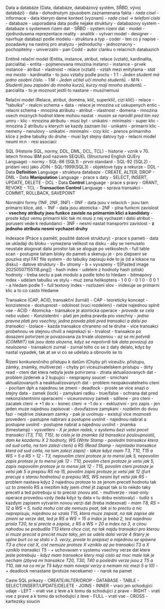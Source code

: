 Data a databáze (Data, databáze, databázový systém, SŘBD, vývoj databází)
	- data
		- dohodnutym zpusobem zaznamenana fakta
		- *rada cisel*
	- informace
		- data kterym dame kontext (vyznam)
		- *rada cisel -> telefoni cislo*
	- databaze
		- usporadana data podle nejake struktury
	- databazovy system
		- databaze s systemem rizeni dat
	- SŘBD
		- system rizeni dat
	- model
		- zjednodusena reprezentace reality
	- analitik
		- vytvari model
	- designer
		- navrhuje databazi podle modelu
		- struktura a typ
	- coder
		- ten co ji napise
	- pozadavky na nastroj pro analyzu
		- jednoduchy
		- jednoznacny
		- pochopitelny
		- univerzalni
	- pan Codd
		- autor clanku o relacnich databazich


Entitně relační model (Entita, instance, atribut, relace (vztah), kardinalita, parcialita)
	- entita
		- pojmenovana mnozina instanci
	- instance
		- prvek instance
	- atribut
		- vlastnost
	- relace (vztah)
		- vztah mezi enitytama
		- *stat ma mesta*
	- kardinalita
		- to jsou vztahy podle poctu
		- 1:1
			- *Jeden student má jedno osobní číslo.*
		- 1:M
			- *Jeden učitel učí mnoho studentů.*
		- M:N
			- *Studenti jsou zapsáni do mnoha kurzů, kurzy mají mnoho studentů.*
	- parcialita
		- to je moznost jestli to nastane
		- musi/nemusi


Relační model (Relace, atribut, doména, klíč, superklíč, cizí klíč)
	- relace
		- "tabulka"
		- realcni schema + data
		- relace je mnozina uz uskupenych entic
	- relacni schema
		- mnozina atributu
	- atribut
		- vlastnost
	- domena
		- mnozina vsech moznych hodnot ktere mohou nastat
		- *musim se narodit pred tim nez umru*
	- klic
		- mnozina atributu
		- musi byt
			- unikatni
			- minimalni
	- super klic
		- mnozina 2 atributu u kterych se kazdy zaznam lisi
		- unikatni
	- primarni klic
		- nemeny
		- nenulovy
		- unikatni
		- minimalni
	- cizy klic
		- prenos primarniho klice z jedne tabulky do druhe
		- musi byt stejny datovy typ
	- relacni model neumi m:n
		- resi asociaci


SQL (Historie SQL, normy, DDL, DML, DCL, TCL)
	- historie
		- vznik v 70. letech firmou IBM pod nazvem SEQUEL (Structured English QUEry Language)
	- normy
		- SQL-86 (SQL1)
			- prvni standard
		- SQL-92 (SQL2)
			- pridani veci jako JOIN
		- SQL-1999(SQL3)
			- objektove typy a rekurze
	- DDL
		- Data **Definition** Language
		- struktura databaze
		- CREATE, ALTER, DROP
	- DML
		- Data **Manipulation** Language
		- prace s daty
		- SELECT, INSERT, UPDATE, DELETE
	- DCL
		- Data **Control** Language
		- prace s pravy
		- GRANT, REVOKE 
	- TCL
		- **Transaction Control** Language
		- sprava transakci
		- COMMIT, ROLLBACK, SAVEPOINT


Normální formy (1NF, 2NF, 3NF)
    - 0NF
	    - data jsou v relacich
	    - jsou tam primarni klice, atd.
	- 1NF
		- data jsou atomicka
	- 2NF
		- plna funkcni zavislost
		- **vsechny atributy jsou funkce zavisle na primarnim klici a kandidaty**
		- proste kdyz vemu primarni klic tak mi musi z nej vychazet i dalsi atribut
		- poruseni vede k redundanci
	- 3NF
		- nesmi nastat transportni zavislost
		- **z jednoho atributu nesmi vychazet druhy**


Indexace (Práce s pamětí, použité datové struktury)
	- prace s pameti
		- data se ukladaji do bloku
			- vymezena velikost na disku
			- aby se nemuselo neustale alogovat dalsi prostor tak se aloguje po velikostech
	- full table scan
		- postupne taham bloky do pameti a skenuju je
		- pro zlepseni se pouziva styl FAT file system
			- do tabulky zapisuju kde to je (id a lokace na disku)
	- datove struktury
		- B+ stromy
			- b = vyvazeny
			- ![[Pasted image 20250507155118.png]]
		- hash index
			- udelem z hodnoty hash (otisk) hodnoty
			- treba sectu a pak modulo a podle toho to hledam
		- bitmapovy index
			- udelam tabulku ve stylu
			- muz zena helikoptera
			- 1   0    0
			- 0   1    0
			- 0   0    1
			- a hledam podle 1
		- full textovy index
			- rozlozeni slov
	- indexuje se primarni klic a to co casto hledame


Transakce (CAP, ACID, transakční žurnál)
	- CAP
		- teoreticky koncept
		- konzistence - dostupnost - odolnost (vuci rozdeleni)
		- nelze najednou splnit vse
	- ACID
		- Atomicka
			- transakce je atomicka operace
			- *provede se cela nebo vubec*
		- Konzistentni
			- plati jen jedna pravda pro vsechny
			- *jedna pravna plati pro vsechny, jedna pravda plati pred transakci a dalsi po transakci*
		- Izolace
			- kazda transakce chraneno od te druhe
			- vice transakci probehnou ve stejnou chvili a neprekazi si
		- trvalost
			- transakce po dosazeni potvrzeni je povazovana za trvale ulozenou
			- *az se mi potvrdi (COMMIT) tak jsou data ulozena, kdyz se nepotvrdi tak data povazuji za neulozena*
	- transakcni zurnal
		- zurnal toho co se z daty delalo, kdyz by nastal vypadek, tak at se vi co se udelalo a obnovilo se to


Řízení konkurenčního přístupu k datům (Chyby při víceuživ. přístupu, zámky, známky, multiverze)
	- chyby pri viceuzivatelskem pristupu
		- dirty read
			- cteni dat ktera nebyla jeste potvrzena
		- ztrata aktualizovanych dat
			- problem jizdenek a 2 kupujici
		- nesprapny soucet
			- smichani aktualizovanych a neaktualizovanych dat
		- problem neopakovatelneho cteni
			- pocitam dph a najednou se zmeni
		- deadlock
			- proste se vice snazi o stejny data
	- zamek (lock)
		- zamykani radku
		- true/false
		- ochrana dat pred nekonzistentnimi operacemi
		- viceurovnovy zamek
			- sdilene
				- pro cteni
				- zacatek cteni -> +1 do x
				- konec cteni -> -1 do x
			- exkluzivni
				- pro zapis
				- jen jeden muze najednou zapisovat
		- dvoufazove zamykani
			- rozdelim do dvou fazi
			- nejdrive ziskavam zamky
			- pak je uvolnuju
			- existuji vice moznosti provedeni
				- pastupne nabirani a postupne uvolnit
				- najednou nabrat a postupne uvolnit
				- postupne nabrat a najednou uvolnit
	- znamka (timestamp)
		- vysvetleni
			- *X je jeden radek, v systemu bezi vetsi pocet transakci (T3, T10, T15), to cislo je ta znamka (id transakce posloupnosti), dam ke kazdemu X 2 hodnoty, WS (Write Stamp - posledni transakce ktera od sud cetla, na tom zalezi cteni) a RS (Read Stamp - nejmladsi transakce ktera od sud cetla, na tom zalezi zapis)*
			- *takze kdyz mam T3, T10, T15 a WS = 5 a RS = 12*
			- *T3, nepovolim cteni protoze je to mensi jak 5, nepovolim zapis protoze je to mensi jak 12*
			- *T10, povolim cteni protoze je vetsi jak 5, zapis nepovolim protoze je to mensi jak 12*
			- *T15, povolim cteni protoze je vetsi jak 5 a prepisu RS na 15, povolim zapis protoze je vetsi jak 12 (furt pracuje s starou hodnotou) a prepisu WS, WS nesmi byt vetsi jak RS*
		- problem nastava kdyz 2 najednou protoze to ze jenom precetl hodnotu tak uz to zmenilo RS a mezitim kdy jsem chtel jit zapsat tak si to nekdo taky precetl a ted potrebuju si to precist znovu atd.
	- multiverze
		- read-only operace provedou vzdy (teda kdyz ty data v tu dobu existovaly)
		- tudiz s kazdym zapisem vytvarim novou verzi dat (treba indexovat)
		- *mam T8, RS = 12 a WS = 5, tudiz mohu cist ale nemuzu psat, tak si to prectu a nic neprepisuju, najednou se vzala T15, ktera muze zapsat, no tak zapise ale zmeni se verze dat, ted je RS a WS = 15 a index je treba 2, ted najednou prisla T20, ta si precte a zapise, z RS a WS = 20 a index na 3, a cirou nahodou se probudila T13 ktera chce cist, no tak najdu transakci pro kterou si muze precist a precist muze taky, jen se udela dalsi verze 4 (ktery je uplne burt co se stalo v 3. verzy, proste to prepise) a najednou se spawne T3 a chce cist X, cist nemuze protoze X vzniklo az po transakci T3 a X vzniklo transakci T5*
			- + uchovavam v systemu vsechny verze dat ktere jeste potrebuju
				- *kdyz mam transakce ktery maji cislo az moc male tak je necham (zbyva mi transakce T20, T30, T40 a posledni verze jsou z T5 a T10, tak na co mi je T5 kdyz mam novejsi verzy a nemam nic mezi 5 a 10)*
			- + deadlock nenastane (protoze necekame)
			- - narok na pamet


Caste SQL prikazy
	- CREATE/ALTER/DROP
		- DATABASE
		- TABLE
	- SELECT/INSERT/UPDATE/DELETE
	- JOINS
		- INNER
			- vraci jen schodujici udaje
		- LEFT
			- vrati vse z leve a k tomu da schodujici z prave
		- RIGHT
			- vrati vse z prave a k tomu da schodujici z leve
		- FULL
			- vrati vse
		- CROSS
			- kartezsky soucin
